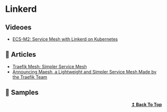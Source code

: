 # Linkerd

## Videoes
- [ECS-M2: Service Mesh with Linkerd on Kubernetes](https://youtu.be/kH_ah8utAdM) 

## 📕 Articles
- [Traefik Mesh: Simpler Service Mesh](https://doc.traefik.io/traefik-mesh/)
- [Announcing Maesh, a Lightweight and Simpler Service Mesh Made by the Traefik Team](https://traefik.io/blog/announcing-maesh-a-lightweight-and-simpler-service-mesh-made-by-the-traefik-team-cb866edc6f29/)

## 🚀 Samples

<div align="right">
  <b><a href="#contents">↥ Back To Top</a></b>
</div>
